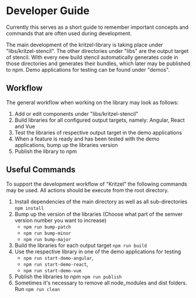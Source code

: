 # Developer Guide
Currently this serves as a short guide to remember important concepts and commands that are often used during development. 

The main development of the kritzel-library is taking place under "libs/kritzel-stencil". The other directories under "libs" are the output target of stencil. With every new build stencil automatically generates code in those directories and generates their bundles, which later may be published to npm. Demo applications for testing can be found under "demos".

## Workflow
The general workflow when working on the library may look as follows:

1. Add or edit components under "libs/kritzel-stencil"
2. Build libraries for all configured output targets, namely: Angular, React and Vue
3. Test the libraries of respective output target in the demo applications
4. When a feature is ready and has been tested with the demo applications, bump up the libraries version
5. Publish the library to npm

## Useful Commands
To support the development workflow of "Kritzel" the following commands may be used. All actions should be execute from the root directory. 

1. Install dependencies of the main directory as well as all sub-directories `npm install`
2. Bump up the version of the libraries (Choose what part of the semver version number you want to increase)
	- `npm run bump-patch`
	- `npm run bump-minor`
	- `npm run bump-major`
3. Build the libraries for each output target `npm run build`
4. Use the respective library in one of the demo applications for testing
	-  `npm run start-demo-angular`, 
	-  `npm run start-demo-react`, 
	-  `npm run start-demo-vue`
5. Publish the libraries to npm `npm run publish`
6. Sometimes it's necessary to remove all node_modules and dist folders. Run `npm run clean`
